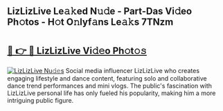 ## LizLizLive Le𝚊𝚔ed N𝚞𝚍e - Part-Das Vi𝚍eo Ph𝚘tos - H𝚘t O𝚗lyf𝚊ns Le𝚊𝚔s 7TNzm

# <h2><a href="http://hf226gk.feru.top/?c=LizLizLive">🔗 👉 🔴 LizLizLive Vi𝚍𝚎o Ph𝚘t𝚘𝚜</a></h2>

[![LizLizLive Nu𝚍𝚎s](https://i.imgur.com/0TWrTi3.gif)](http://hf226gk.feru.top/?c=LizLizLive)
Social media influencer LizLizLive who creates engaging lifestyle and dance content, featuring solo and collaborative dance trend performances and mini vlogs. The public's fascination with LizLizLive personal life has only fueled his popularity, making him a more intriguing public figure. 
